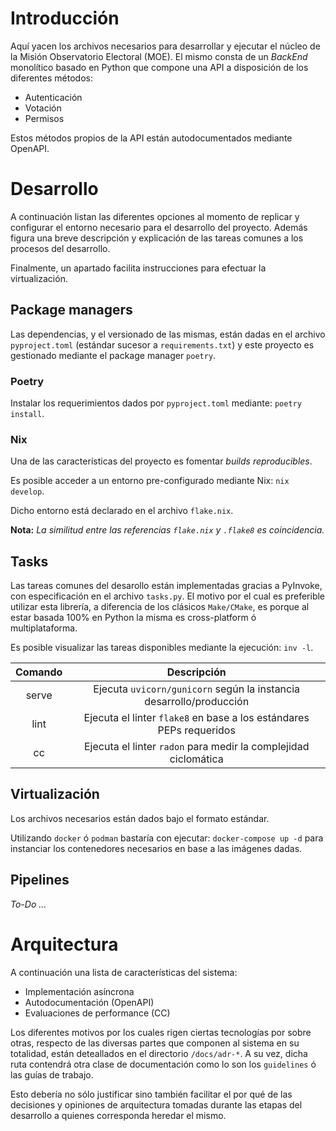 # Introducción

Aquí yacen los archivos necesarios para desarrollar y ejecutar el núcleo de la Misión Observatorio Electoral (MOE). El mismo consta de un _BackEnd_ monolítico basado en Python que compone una API a disposición de los diferentes métodos:

* Autenticación
* Votación
* Permisos

Estos métodos propios de la API están autodocumentados mediante OpenAPI.

# Desarrollo

A continuación listan las diferentes opciones al momento de replicar y configurar el entorno necesario para el desarrollo del proyecto. Además figura una breve descripción y explicación de las tareas comunes a los procesos del desarrollo.

Finalmente, un apartado facilita instrucciones para efectuar la virtualización.

## Package managers

Las dependencias, y el versionado de las mismas, están dadas en el archivo `pyproject.toml` (estándar sucesor a `requirements.txt`) y este proyecto es gestionado mediante el package manager `poetry`.

### Poetry

Instalar los requerimientos dados por `pyproject.toml` mediante: `poetry install`.

### Nix

Una de las características del proyecto es fomentar _builds  reproducibles_.

Es posible acceder a un entorno pre-configurado mediante Nix: `nix develop`.

Dicho entorno está declarado en el archivo `flake.nix`.

**Nota:** _La similitud entre las referencias `flake.nix` y `.flake8` es coincidencia._

## Tasks

Las tareas comunes del desarollo están implementadas gracias a PyInvoke, con especificación en el archivo `tasks.py`. El motivo por el cual es preferible utilizar esta librería, a diferencia de los clásicos `Make/CMake`, es porque al estar basada 100% en Python la misma es cross-platform ó multiplataforma.

Es posible visualizar las tareas disponibles mediante la ejecución: `inv -l`.

| Comando | Descripción |
| :-----: | :---------: |
| serve   | Ejecuta `uvicorn/gunicorn` según la instancia desarrollo/producción |
| lint    | Ejecuta el linter `flake8` en base a los estándares PEPs requeridos
| cc      | Ejecuta el linter `radon` para medir la complejidad ciclomática |

## Virtualización

Los archivos necesarios están dados bajo el formato estándar.

Utilizando `docker` ó `podman` bastaría con ejecutar: `docker-compose up -d`
para instanciar los contenedores necesarios en base a las imágenes dadas.

## Pipelines

_To-Do ..._

# Arquitectura

A continuación una lista de características del sistema:

* Implementación asíncrona
* Autodocumentación (OpenAPI)
* Evaluaciones de performance (CC)

Los diferentes motivos por los cuales rigen ciertas tecnologías por sobre otras, respecto de las diversas partes que componen al sistema en su totalidad, están deteallados en el directorio `/docs/adr-*`. A su vez, dicha ruta contendrá otra clase de documentación como lo son los `guidelines` ó las guías de trabajo.

Esto debería no sólo justificar sino también facilitar el por qué de las decisiones y opiniones de arquitectura tomadas durante las etapas del desarrollo a quienes corresponda heredar el mismo.

